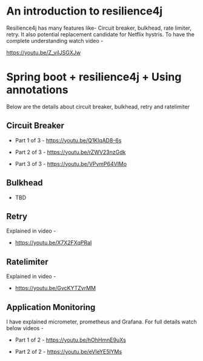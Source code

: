 # An introduction to resilience4j
 Resilience4j has many features like- Circuit breaker, bulkhead, rate limiter, retry. It also potential replacement candidate for Netflix hystris. To have the complete understanding watch video - 
 
 https://youtu.be/Z_viIJSGXJw
 
 # Spring boot + resilience4j + Using annotations
 
 Below are the details about circuit breaker, bulkhead, retry and ratelimiter
 
 ## Circuit Breaker
 
* Part 1 of 3  - https://youtu.be/Q1KlqAD8-6s

* Part 2 of 3  -  https://youtu.be/rZWV23nzGdk

* Part 3 of 3  - https://youtu.be/VPvmP64VlMo

## Bulkhead

* TBD

## Retry

Explained in video - 

* https://youtu.be/X7X2FXqPRaI

## Ratelimiter

Explained in video - 

* https://youtu.be/GvcKYTZvrMM

## Application Monitoring

I have explained micrometer, prometheus and Grafana. For full details watch below videos - 

* Part 1 of 2 - https://youtu.be/hOhHmnE9uXs

* Part 2 of 2 - https://youtu.be/eVIeYE5lYMs

